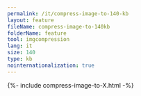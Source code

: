 ```yaml
---
permalink: /it/compress-image-to-140-kb
layout: feature
fileName: compress-image-to-140kb
folderName: feature
tool: imgcompression
lang: it
size: 140
type: kb
nointernationalization: true
---
```

{%- include compress-image-to-X.html -%}       
